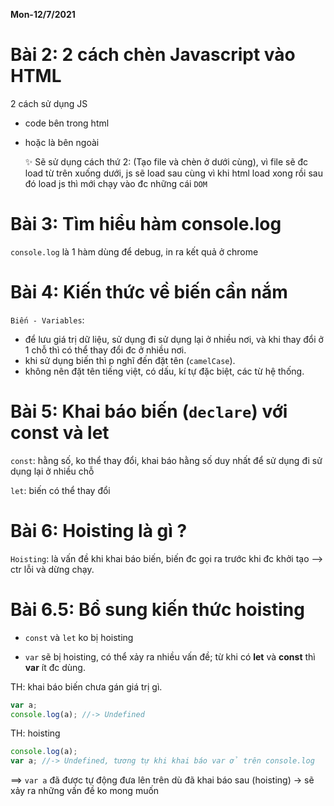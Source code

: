 **Mon-12/7/2021**

# Bài 2: 2 cách chèn Javascript vào HTML

2 cách sử dụng JS 
* code bên trong html 
* hoặc là bên ngoài 

    ✨ Sẽ sử dụng cách thứ 2: (Tạo file và chèn ở dưới cùng), vì file sẽ đc load từ trên xuống dưới, js sẽ load sau cùng vì khi html load xong rồi sau đó load js thì mới chạy vào đc những cái `DOM`

# Bài 3: Tìm hiểu hàm console.log

`console.log` là 1 hàm dùng để debug, in ra kết quả ở chrome 


# Bài 4: Kiến thức về biến cần nắm

`Biến - Variables`: 
* để lưu giá trị dữ liệu, sử dụng đi sử dụng lại ở nhiều nơi, và khi thay đổi ở 1 chỗ thì có thể thay đổi đc ở nhiều nơi.                 
* khi sử dụng biến thì p nghĩ đến đặt tên (`camelCase`).
* không nên đặt tên tiếng việt, có dấu, kí tự đặc biệt, các từ hệ thống.

# Bài 5: Khai báo biến (`declare`) với const và let

`const`: hằng số, ko thể thay đổi, khai báo hằng số duy nhất để sử dụng đi sử dụng lại ở nhiều chỗ

`let`: biến có thể thay đổi

# Bài 6: Hoisting là gì ?

`Hoisting`: là vấn đề khi khai báo biến, biến đc gọi ra trước khi đc khởi tạo --> ctr lỗi và dừng chạy.

# Bài 6.5: Bổ sung kiến thức hoisting

* `const` và `let` ko bị hoisting 

* `var` sẽ bị hoisting, có thể xảy ra nhiều vấn đề; từ khi có **let** và **const** thì **var** ít đc dùng. 

TH: khai báo biến chưa gán giá trị gì.
```js
var a;
console.log(a); //-> Undefined
```

TH: hoisting
```js
console.log(a); 
var a; //-> Undefined, tương tự khi khai báo var ở trên console.log
```
==> `var a` đã được tự động đưa lên trên dù đã khai báo sau (hoisting) -> sẽ xảy ra những vấn đề ko mong muốn 


